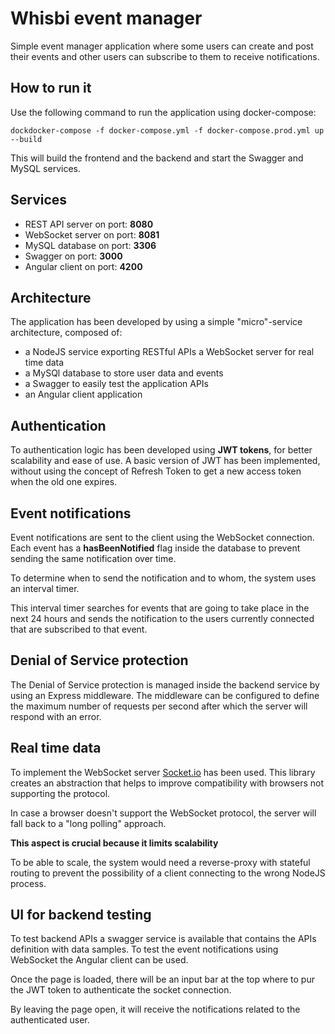 # Whisbi event manager
Simple event manager application where some users can create and post their events and other users can subscribe to them
to receive notifications.

## How to run it
Use the following command to run the application using docker-compose:
````shell
dockdocker-compose -f docker-compose.yml -f docker-compose.prod.yml up --build
````
This will build the frontend and the backend and start the Swagger and MySQL services.

## Services

- REST API server on port:  **8080**
- WebSocket server on port: **8081**
- MySQL database on port:   **3306**
- Swagger on port:          **3000**
- Angular client on port:   **4200**

## Architecture
The application has been developed by using a simple "micro"-service architecture, composed of:

- a NodeJS service exporting RESTful APIs a WebSocket server for real time data
- a MySQl database to store user data and events
- a Swagger to easily test the application APIs
- an Angular client application

## Authentication
To authentication logic has been developed using **JWT tokens**, for better scalability and ease of use.
A basic version of JWT has been implemented, without using the concept of Refresh Token
to get a new access token when the old one expires.

## Event notifications
Event notifications are sent to the client using the WebSocket connection.
Each event has a **hasBeenNotified** flag inside the database to prevent sending the same notification over time.


To determine when to send the notification and to whom, the system uses an interval timer.

This interval timer searches for events that are going to take place in the next 24 hours and
sends the notification to the users currently connected that are subscribed to that event.

## Denial of Service protection
The Denial of Service protection is managed inside the backend service by using an Express middleware.
The middleware can be configured to define the maximum number of requests per second after which the server will respond
with an error.

## Real time data
To implement the WebSocket server [Socket.io](https://socket.io/) has been used.
This library creates an abstraction that helps to improve compatibility with browsers not supporting the protocol.

In case a browser doesn't support the WebSocket protocol, the server will fall back to a "long polling" approach.

**This aspect is crucial because it limits scalability**

To be able to scale, the system would need a reverse-proxy with stateful routing to prevent the possibility
of a client connecting to the wrong NodeJS process.

## UI for backend testing
To test backend APIs a swagger service is available that contains the APIs definition with data samples.
To test the event notifications using WebSocket the Angular client can be used.

Once the page is loaded, there will be an input bar at the top where to pur the JWT token to authenticate the socket connection.

By leaving the page open, it will receive the notifications related to the authenticated user.

